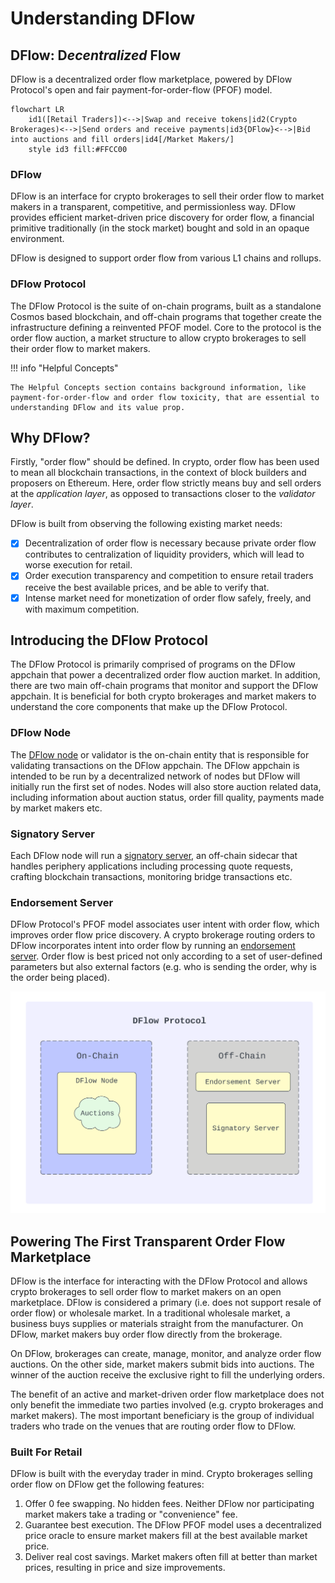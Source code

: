 # Understanding DFlow

## DFlow: D*ecentralized* Flow

DFlow is a decentralized order flow marketplace, powered by DFlow Protocol's open and fair payment-for-order-flow (PFOF) model.

```mermaid
flowchart LR
    id1([Retail Traders])<-->|Swap and receive tokens|id2(Crypto Brokerages)<-->|Send orders and receive payments|id3{DFlow}<-->|Bid into auctions and fill orders|id4[/Market Makers/]
    style id3 fill:#FFCC00
```

### DFlow

DFlow is an interface for crypto brokerages to sell their order flow to market makers in a transparent, competitive, and permissionless way. DFlow provides efficient market-driven price discovery for order flow, a financial primitive traditionally (in the stock market) bought and sold in an opaque environment.

DFlow is designed to support order flow from various L1 chains and rollups.

### DFlow Protocol

The DFlow Protocol is the suite of on-chain programs, built as a standalone Cosmos based blockchain, and off-chain programs that together create the infrastructure defining a reinvented PFOF model. Core to the protocol is the order flow auction, a market structure to allow crypto brokerages to sell their order flow to market makers.

!!! info "Helpful Concepts"

    The Helpful Concepts section contains background information, like payment-for-order-flow and order flow toxicity, that are essential to understanding DFlow and its value prop.

## Why DFlow?

Firstly, "order flow" should be defined. In crypto, order flow has been used to mean all blockchain transactions, in the context of block builders and proposers on Ethereum. Here, order flow strictly means buy and sell orders at the _application layer_, as opposed to transactions closer to the _validator layer_.

DFlow is built from observing the following existing market needs:

- [x] Decentralization of order flow is necessary because private order flow contributes to centralization of liquidity providers, which will lead to worse execution for retail.
- [x] Order execution transparency and competition to ensure retail traders receive the best available prices, and be able to verify that.
- [x] Intense market need for monetization of order flow safely, freely, and with maximum competition.

## Introducing the DFlow Protocol

The DFlow Protocol is primarily comprised of programs on the DFlow appchain that power a decentralized order flow auction market. In addition, there are two main off-chain programs that monitor and support the DFlow appchain. It is beneficial for both crypto brokerages and market makers to understand the core components that make up the DFlow Protocol.

### DFlow Node

The [DFlow node](dflow-node.md) or validator is the on-chain entity that is responsible for validating transactions on the DFlow appchain. The DFlow appchain is intended to be run by a decentralized network of nodes but DFlow will initially run the first set of nodes. Nodes will also store auction related data, including information about auction status, order fill quality, payments made by market makers etc.

### Signatory Server

Each DFlow node will run a [signatory server](signatory-server.md), an off-chain sidecar that handles periphery applications including processing quote requests, crafting blockchain transactions, monitoring bridge transactions etc.

### Endorsement Server

DFlow Protocol's PFOF model associates user intent with order flow, which improves order flow price discovery. A crypto brokerage routing orders to DFlow incorporates intent into order flow by running an [endorsement server](endorsement-server.md). Order flow is best priced not only according to a set of user-defined parameters but also external factors (e.g. who is sending the order, why is the order being placed).

![Image title](/diagrams/DFlow-Protocol.svg)

## Powering The First Transparent Order Flow Marketplace

DFlow is the interface for interacting with the DFlow Protocol and allows crypto brokerages to sell order flow to market makers on an open marketplace. DFlow is considered a primary (i.e. does not support resale of order flow) or wholesale market. In a traditional wholesale market, a business buys supplies or materials straight from the manufacturer. On DFlow, market makers buy order flow directly from the brokerage.

On DFlow, brokerages can create, manage, monitor, and analyze order flow auctions. On the other side, market makers submit bids into auctions. The winner of the auction receive the exclusive right to fill the underlying orders.

The benefit of an active and market-driven order flow marketplace does not only benefit the immediate two parties involved (e.g. crypto brokerages and market makers). The most important beneficiary is the group of individual traders who trade on the venues that are routing order flow to DFlow.

### Built For Retail

DFlow is built with the everyday trader in mind. Crypto brokerages selling order flow on DFlow get the following features:

1. Offer 0 fee swapping. No hidden fees. Neither DFlow nor participating market makers take a trading or "convenience" fee.
2. Guarantee best execution. The DFlow PFOF model uses a decentralized price oracle to ensure market makers fill at the best available market price.
3. Deliver real cost savings. Market makers often fill at better than market prices, resulting in price and size improvements.
